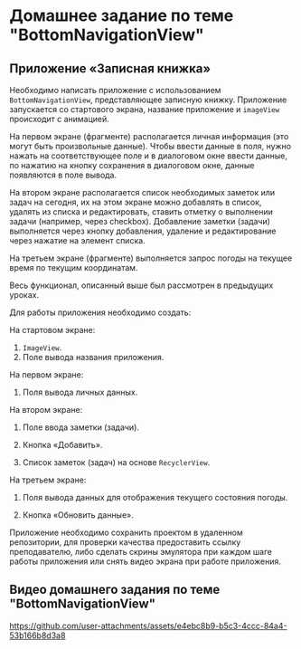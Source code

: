 # Домашнее задание по теме "BottomNavigationView"

## Приложение «Записная книжка»

Необходимо написать приложение с использованием `BottomNavigationView`, представляющее записную книжку. Приложение запускается со стартового экрана, название приложение и `imageView` происходит с анимацией.

На первом экране (фрагменте) располагается личная информация (это могут быть произвольные данные). Чтобы ввести данные в поля, нужно нажать на соответствующее поле и в диалоговом окне ввести данные, по нажатию на кнопку сохранения в диалоговом окне, данные появляются в поле вывода.

На втором экране располагается список необходимых заметок или задач на сегодня, их на этом экране можно добавлять в список, удалять из списка и редактировать, ставить отметку о выполнении задачи (например, через checkbox). Добавление заметки (задачи) выполняется через кнопку добавления, удаление и редактирование через нажатие на элемент списка.

На третьем экране (фрагменте) выполняется запрос погоды на текущее время по текущим координатам.

Весь функционал, описанный выше был рассмотрен в предыдущих уроках.

Для работы приложения необходимо создать:

На стартовом экране:

1. `ImageView`.
2. Поле вывода названия приложения.

На первом экране:

1. Поля вывода личных данных.

На втором экране:

1. Поле ввода заметки (задачи).

2. Кнопка «Добавить».

3. Список заметок (задач) на основе `RecyclerView`.

На третьем экране:

1. Поля вывода данных для отображения текущего состояния погоды.

2. Кнопка «Обновить данные».

Приложение необходимо сохранить проектом в удаленном репозитории, для проверки качества предоставить ссылку преподавателю, либо сделать скрины эмулятора при каждом шаге работы приложения или снять видео экрана при работе приложения.

## Видео домашнего задания по теме "BottomNavigationView"

https://github.com/user-attachments/assets/e4ebc8b9-b5c3-4ccc-84a4-53b166b8d3a8

